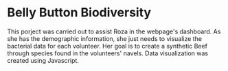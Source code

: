 # Belly Button Biodiversity

This porject was carried out to assist Roza in the webpage's dashboard. As she has the demographic information, she just needs to visualize the bacterial data for each volunteer. Her goal is to create a synthetic Beef through species found in the volunteers' navels. Data visualization was created using Javascript.
